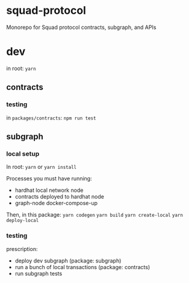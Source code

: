 # squad-protocol
Monorepo for Squad protocol contracts, subgraph, and APIs

# dev
in root: `yarn`

## contracts
### testing
in `packages/contracts`: `npm run test`

## subgraph

### local setup
In root:
`yarn` or `yarn install`

Processes you must have running:
- hardhat local network node
- contracts deployed to hardhat node
- graph-node docker-compose-up

Then, in this package:
`yarn codegen`
`yarn build`
`yarn create-local`
`yarn deploy-local`

### testing
prescription:
- deploy dev subgraph (package: subgraph)
- run a bunch of local transactions (package: contracts)
- run subgraph tests
